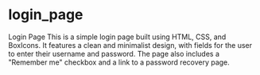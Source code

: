 # login_page
Login Page This is a simple login page built using HTML, CSS, and BoxIcons. It features a clean and minimalist design, with fields for the user to enter their username and password. The page also includes a "Remember me" checkbox and a link to a password recovery page.
